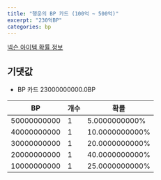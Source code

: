 ```yaml
---
title: "행운의 BP 카드 (100억 ~ 500억)"
excerpt: "230억BP"
categories: bp
---
```

[넥슨 아이템 확률 정보](http://iteminfo.nexon.com/probability/fo4?sn=7386)

## 기댓값
  - BP 카드 23000000000.0BP

|BP|개수|확률|
|---|---|---|
|50000000000|1|5.0000000000%|
|40000000000|1|10.0000000000%|
|30000000000|1|20.0000000000%|
|20000000000|1|40.0000000000%|
|10000000000|1|25.0000000000%|
